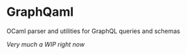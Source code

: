 # GraphQaml

OCaml parser and utilities for GraphQL queries and schemas

*Very much a WIP right now*